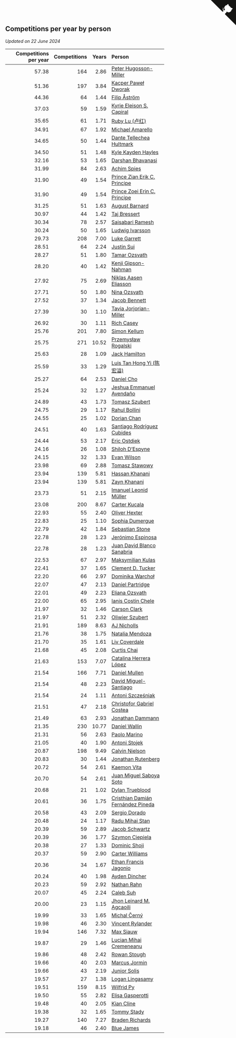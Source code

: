 ## Competitions per year by person

*Updated on 22 June 2024*

| Competitions per year | Competitions | Years | Person |
| ---: | ---: | ---: | :--- |
| 57.38 | 164 | 2.86 | [Peter Hugosson-Miller](https://www.worldcubeassociation.org/persons/2021HUGO01) |
| 51.36 | 197 | 3.84 | [Kacper Paweł Dworak](https://www.worldcubeassociation.org/persons/2020DWOR01) |
| 44.36 | 64 | 1.44 | [Filip Åström](https://www.worldcubeassociation.org/persons/2023ASTR01) |
| 37.03 | 59 | 1.59 | [Kyrie Eleison S. Capiral](https://www.worldcubeassociation.org/persons/2022CAPI02) |
| 35.65 | 61 | 1.71 | [Ruby Lu (卢红)](https://www.worldcubeassociation.org/persons/2022LURU01) |
| 34.91 | 67 | 1.92 | [Michael Amarello](https://www.worldcubeassociation.org/persons/2022AMAR09) |
| 34.65 | 50 | 1.44 | [Dante Tellechea Hultmark](https://www.worldcubeassociation.org/persons/2023HULT01) |
| 34.50 | 51 | 1.48 | [Kyle Kayden Hayles](https://www.worldcubeassociation.org/persons/2022HAYL02) |
| 32.16 | 53 | 1.65 | [Darshan Bhavanasi](https://www.worldcubeassociation.org/persons/2022BHAV01) |
| 31.99 | 84 | 2.63 | [Achim Spies](https://www.worldcubeassociation.org/persons/2021SPIE01) |
| 31.90 | 49 | 1.54 | [Prince Zian Erik C. Principe](https://www.worldcubeassociation.org/persons/2022PRIN08) |
| 31.90 | 49 | 1.54 | [Prince Zoei Erin C. Principe](https://www.worldcubeassociation.org/persons/2022PRIN09) |
| 31.25 | 51 | 1.63 | [August Barnard](https://www.worldcubeassociation.org/persons/2022BARN21) |
| 30.97 | 44 | 1.42 | [Taj Bressert](https://www.worldcubeassociation.org/persons/2023BRES01) |
| 30.34 | 78 | 2.57 | [Saisabari Ramesh](https://www.worldcubeassociation.org/persons/2021RAME01) |
| 30.24 | 50 | 1.65 | [Ludwig Ivarsson](https://www.worldcubeassociation.org/persons/2022IVAR01) |
| 29.73 | 208 | 7.00 | [Luke Garrett](https://www.worldcubeassociation.org/persons/2017GARR05) |
| 28.51 | 64 | 2.24 | [Justin Sui](https://www.worldcubeassociation.org/persons/2022SUIJ01) |
| 28.27 | 51 | 1.80 | [Tamar Ozsvath](https://www.worldcubeassociation.org/persons/2022OZSV04) |
| 28.20 | 40 | 1.42 | [Kenji Gipson-Nahman](https://www.worldcubeassociation.org/persons/2023GIPS01) |
| 27.92 | 75 | 2.69 | [Niklas Aasen Eliasson](https://www.worldcubeassociation.org/persons/2021ELIA01) |
| 27.71 | 50 | 1.80 | [Nina Ozsvath](https://www.worldcubeassociation.org/persons/2022OZSV03) |
| 27.52 | 37 | 1.34 | [Jacob Bennett](https://www.worldcubeassociation.org/persons/2023BENN04) |
| 27.39 | 30 | 1.10 | [Tavia Jorjorian-Miller](https://www.worldcubeassociation.org/persons/2023JORJ01) |
| 26.92 | 30 | 1.11 | [Rich Casey](https://www.worldcubeassociation.org/persons/2023CASE06) |
| 25.76 | 201 | 7.80 | [Simon Kellum](https://www.worldcubeassociation.org/persons/2016KELL12) |
| 25.75 | 271 | 10.52 | [Przemysław Rogalski](https://www.worldcubeassociation.org/persons/2013ROGA02) |
| 25.63 | 28 | 1.09 | [Jack Hamilton](https://www.worldcubeassociation.org/persons/2023HAMI08) |
| 25.59 | 33 | 1.29 | [Luis Tan Hong Yi (陈宏溢)](https://www.worldcubeassociation.org/persons/2023YILU01) |
| 25.27 | 64 | 2.53 | [Daniel Cho](https://www.worldcubeassociation.org/persons/2021CHOD01) |
| 25.24 | 32 | 1.27 | [Jeshua Emmanuel Avendaño](https://www.worldcubeassociation.org/persons/2023AVEN01) |
| 24.89 | 43 | 1.73 | [Tomasz Szubert](https://www.worldcubeassociation.org/persons/2022SZUB02) |
| 24.75 | 29 | 1.17 | [Rahul Bollini](https://www.worldcubeassociation.org/persons/2023BOLL01) |
| 24.55 | 25 | 1.02 | [Dorian Chan](https://www.worldcubeassociation.org/persons/2023DORI01) |
| 24.51 | 40 | 1.63 | [Santiago Rodríguez Cubides](https://www.worldcubeassociation.org/persons/2022CUBI01) |
| 24.44 | 53 | 2.17 | [Eric Ostdiek](https://www.worldcubeassociation.org/persons/2022OSTD01) |
| 24.16 | 26 | 1.08 | [Shiloh D’Espyne](https://www.worldcubeassociation.org/persons/2023DESP01) |
| 24.15 | 32 | 1.33 | [Evan Wilson](https://www.worldcubeassociation.org/persons/2023WILS11) |
| 23.98 | 69 | 2.88 | [Tomasz Stawowy](https://www.worldcubeassociation.org/persons/2021STAW01) |
| 23.94 | 139 | 5.81 | [Hassan Khanani](https://www.worldcubeassociation.org/persons/2018KHAN26) |
| 23.94 | 139 | 5.81 | [Zayn Khanani](https://www.worldcubeassociation.org/persons/2018KHAN28) |
| 23.73 | 51 | 2.15 | [Imanuel Leonid Müller](https://www.worldcubeassociation.org/persons/2022MULL02) |
| 23.08 | 200 | 8.67 | [Carter Kucala](https://www.worldcubeassociation.org/persons/2015KUCA01) |
| 22.93 | 55 | 2.40 | [Oliver Hexter](https://www.worldcubeassociation.org/persons/2022HEXT01) |
| 22.83 | 25 | 1.10 | [Sophia Dumergue](https://www.worldcubeassociation.org/persons/2023DUME02) |
| 22.79 | 42 | 1.84 | [Sebastian Stone](https://www.worldcubeassociation.org/persons/2022STON09) |
| 22.78 | 28 | 1.23 | [Jerónimo Espinosa](https://www.worldcubeassociation.org/persons/2023ESPI07) |
| 22.78 | 28 | 1.23 | [Juan David Blanco Sanabria](https://www.worldcubeassociation.org/persons/2023SANA04) |
| 22.53 | 67 | 2.97 | [Maksymilian Kulas](https://www.worldcubeassociation.org/persons/2021KULA02) |
| 22.41 | 37 | 1.65 | [Clement D. Tucker](https://www.worldcubeassociation.org/persons/2022TUCK09) |
| 22.20 | 66 | 2.97 | [Dominika Warchoł](https://www.worldcubeassociation.org/persons/2021WARC01) |
| 22.07 | 47 | 2.13 | [Daniel Partridge](https://www.worldcubeassociation.org/persons/2022PART02) |
| 22.01 | 49 | 2.23 | [Eliana Ozsvath](https://www.worldcubeassociation.org/persons/2022OZSV01) |
| 22.00 | 65 | 2.95 | [Ianis Costin Chele](https://www.worldcubeassociation.org/persons/2021CHEL01) |
| 21.97 | 32 | 1.46 | [Carson Clark](https://www.worldcubeassociation.org/persons/2023CLAR02) |
| 21.97 | 51 | 2.32 | [Oliwier Szubert](https://www.worldcubeassociation.org/persons/2022SZUB01) |
| 21.91 | 189 | 8.63 | [AJ Nicholls](https://www.worldcubeassociation.org/persons/2015NICH04) |
| 21.76 | 38 | 1.75 | [Natalia Mendoza](https://www.worldcubeassociation.org/persons/2022MEND24) |
| 21.70 | 35 | 1.61 | [Liv Coverdale](https://www.worldcubeassociation.org/persons/2022COVE02) |
| 21.68 | 45 | 2.08 | [Curtis Chai](https://www.worldcubeassociation.org/persons/2022CHAI02) |
| 21.63 | 153 | 7.07 | [Catalina Herrera López](https://www.worldcubeassociation.org/persons/2017LOPE31) |
| 21.54 | 166 | 7.71 | [Daniel Mullen](https://www.worldcubeassociation.org/persons/2016MULL04) |
| 21.54 | 48 | 2.23 | [David Miguel-Santiago](https://www.worldcubeassociation.org/persons/2022MIGU02) |
| 21.54 | 24 | 1.11 | [Antoni Szcześniak](https://www.worldcubeassociation.org/persons/2023SZCZ04) |
| 21.51 | 47 | 2.18 | [Christofor Gabriel Costea](https://www.worldcubeassociation.org/persons/2022COST03) |
| 21.49 | 63 | 2.93 | [Jonathan Dammann](https://www.worldcubeassociation.org/persons/2021DAMM01) |
| 21.35 | 230 | 10.77 | [Daniel Wallin](https://www.worldcubeassociation.org/persons/2013WALL03) |
| 21.31 | 56 | 2.63 | [Paolo Marino](https://www.worldcubeassociation.org/persons/2021MARI04) |
| 21.05 | 40 | 1.90 | [Antoni Stojek](https://www.worldcubeassociation.org/persons/2022STOJ03) |
| 20.87 | 198 | 9.49 | [Calvin Nielson](https://www.worldcubeassociation.org/persons/2014NIEL03) |
| 20.83 | 30 | 1.44 | [Jonathan Rutenberg](https://www.worldcubeassociation.org/persons/2023RUTE01) |
| 20.72 | 54 | 2.61 | [Kaemon Vita](https://www.worldcubeassociation.org/persons/2021VITA01) |
| 20.70 | 54 | 2.61 | [Juan Miguel Saboya Soto](https://www.worldcubeassociation.org/persons/2021SOTO01) |
| 20.68 | 21 | 1.02 | [Dylan Trueblood](https://www.worldcubeassociation.org/persons/2023TRUE02) |
| 20.61 | 36 | 1.75 | [Cristhian Damián Fernández Pineda](https://www.worldcubeassociation.org/persons/2022PINE05) |
| 20.58 | 43 | 2.09 | [Sergio Dorado](https://www.worldcubeassociation.org/persons/2022CORR05) |
| 20.48 | 24 | 1.17 | [Radu Mihai Stan](https://www.worldcubeassociation.org/persons/2023STAN09) |
| 20.39 | 59 | 2.89 | [Jacob Schwartz](https://www.worldcubeassociation.org/persons/2021SCHW01) |
| 20.39 | 36 | 1.77 | [Szymon Ciepiela](https://www.worldcubeassociation.org/persons/2022CIEP01) |
| 20.38 | 27 | 1.33 | [Dominic Shoji](https://www.worldcubeassociation.org/persons/2023SHOJ01) |
| 20.37 | 59 | 2.90 | [Carter Williams](https://www.worldcubeassociation.org/persons/2021WILL06) |
| 20.36 | 34 | 1.67 | [Ethan Francis Jagonio](https://www.worldcubeassociation.org/persons/2022JAGO03) |
| 20.24 | 40 | 1.98 | [Ayden Dincher](https://www.worldcubeassociation.org/persons/2022DINC01) |
| 20.23 | 59 | 2.92 | [Nathan Rahn](https://www.worldcubeassociation.org/persons/2021RAHN01) |
| 20.07 | 45 | 2.24 | [Caleb Suh](https://www.worldcubeassociation.org/persons/2022SUHC01) |
| 20.00 | 23 | 1.15 | [Jhon Leinard M. Agcaoili](https://www.worldcubeassociation.org/persons/2023AGCA01) |
| 19.99 | 33 | 1.65 | [Michal Černý](https://www.worldcubeassociation.org/persons/2022CERN03) |
| 19.98 | 46 | 2.30 | [Vincent Rylander](https://www.worldcubeassociation.org/persons/2022RYLA01) |
| 19.94 | 146 | 7.32 | [Max Siauw](https://www.worldcubeassociation.org/persons/2017SIAU02) |
| 19.87 | 29 | 1.46 | [Lucian Mihai Cremeneanu](https://www.worldcubeassociation.org/persons/2023CREM01) |
| 19.86 | 48 | 2.42 | [Rowan Stough](https://www.worldcubeassociation.org/persons/2022STOU01) |
| 19.66 | 40 | 2.03 | [Marcus Jormin](https://www.worldcubeassociation.org/persons/2022JORM01) |
| 19.66 | 43 | 2.19 | [Junior Solis](https://www.worldcubeassociation.org/persons/2022SOLI03) |
| 19.57 | 27 | 1.38 | [Logan Lingasamy](https://www.worldcubeassociation.org/persons/2023LING02) |
| 19.51 | 159 | 8.15 | [Wilfrid Py](https://www.worldcubeassociation.org/persons/2016PYWI01) |
| 19.50 | 55 | 2.82 | [Elisa Gasperotti](https://www.worldcubeassociation.org/persons/2021GASP01) |
| 19.48 | 40 | 2.05 | [Kian Cline](https://www.worldcubeassociation.org/persons/2022CLIN01) |
| 19.38 | 32 | 1.65 | [Tommy Stady](https://www.worldcubeassociation.org/persons/2022STAD01) |
| 19.27 | 140 | 7.27 | [Braden Richards](https://www.worldcubeassociation.org/persons/2017RICH02) |
| 19.18 | 46 | 2.40 | [Blue James](https://www.worldcubeassociation.org/persons/2022JAME01) |


<a href="https://github.com/jonatanklosko/wca_statistics" class="github-corner" aria-label="View source on Github"><svg width="80" height="80" viewBox="0 0 250 250" style="fill:#151513; color:#fff; position: absolute; top: 0; border: 0; right: 0;" aria-hidden="true"><path d="M0,0 L115,115 L130,115 L142,142 L250,250 L250,0 Z"></path><path d="M128.3,109.0 C113.8,99.7 119.0,89.6 119.0,89.6 C122.0,82.7 120.5,78.6 120.5,78.6 C119.2,72.0 123.4,76.3 123.4,76.3 C127.3,80.9 125.5,87.3 125.5,87.3 C122.9,97.6 130.6,101.9 134.4,103.2" fill="currentColor" style="transform-origin: 130px 106px;" class="octo-arm"></path><path d="M115.0,115.0 C114.9,115.1 118.7,116.5 119.8,115.4 L133.7,101.6 C136.9,99.2 139.9,98.4 142.2,98.6 C133.8,88.0 127.5,74.4 143.8,58.0 C148.5,53.4 154.0,51.2 159.7,51.0 C160.3,49.4 163.2,43.6 171.4,40.1 C171.4,40.1 176.1,42.5 178.8,56.2 C183.1,58.6 187.2,61.8 190.9,65.4 C194.5,69.0 197.7,73.2 200.1,77.6 C213.8,80.2 216.3,84.9 216.3,84.9 C212.7,93.1 206.9,96.0 205.4,96.6 C205.1,102.4 203.0,107.8 198.3,112.5 C181.9,128.9 168.3,122.5 157.7,114.1 C157.9,116.9 156.7,120.9 152.7,124.9 L141.0,136.5 C139.8,137.7 141.6,141.9 141.8,141.8 Z" fill="currentColor" class="octo-body"></path></svg></a><style>.github-corner:hover .octo-arm{animation:octocat-wave 560ms ease-in-out}@keyframes octocat-wave{0%,100%{transform:rotate(0)}20%,60%{transform:rotate(-25deg)}40%,80%{transform:rotate(10deg)}}@media (max-width:500px){.github-corner:hover .octo-arm{animation:none}.github-corner .octo-arm{animation:octocat-wave 560ms ease-in-out}}</style>
